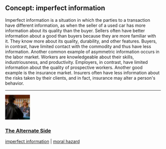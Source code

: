 ## Concept: imperfect information

Imperfect information is a situation in which the parties to a transaction have different information, as when the seller of a used car has more information about its quality than the buyer. Sellers often have better information about a good than buyers because they are more familiar with it. They know more about its quality, durability, and other features. Buyers, in contrast, have limited contact with the commodity and thus have less information.  Another common example of asymmetric information occurs in the labor market. Workers are knowledgeable about their skills, industriousness, and productivity. Employers, in contrast, have limited information about the quality of prospective workers. Another good example is the insurance market. Insurers often have less information about the risks taken by their clients, and in fact, insurance may alter a person's behavior.

<hr>
<div class="clip-listing">
<img src="media/icons/alternate_side.jpg" alt="The Alternate Side icon">

### [The Alternate Side](/clip/23/)

[imperfect information](/concept/imperfect-information/) | [moral hazard](/concept/moral-hazard/)
</div>

